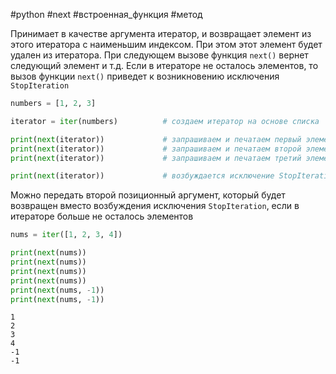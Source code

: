 #python #next #встроенная_функция #метод

Принимает в качестве аргумента итератор, и возвращает элемент из этого итератора с наименьшим индексом. При этом этот элемент будет удален из итератора. При следующем вызове функция `next()` вернет следующий элемент и т.д. Если в итераторе не осталось элементов, то вызов функции `next()` приведет к возникновению исключения `StopIteration`
```python
numbers = [1, 2, 3]

iterator = iter(numbers)          # создаем итератор на основе списка

print(next(iterator))             # запрашиваем и печатаем первый элемент итератора
print(next(iterator))             # запрашиваем и печатаем второй элемент итератора
print(next(iterator))             # запрашиваем и печатаем третий элемент итератора

print(next(iterator))             # возбуждается исключение StopIteration
```
Можно передать второй позиционный аргумент, который будет возвращен вместо возбуждения исключения `StopIteration`, если в итераторе больше не осталось  элементов
```python
nums = iter([1, 2, 3, 4])

print(next(nums))
print(next(nums))
print(next(nums))
print(next(nums))
print(next(nums, -1))
print(next(nums, -1))
```
```
1
2
3
4
-1
-1
```